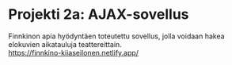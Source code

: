 # Projekti 2a: AJAX-sovellus
 Finnkinon apia hyödyntäen toteutettu sovellus, jolla voidaan hakea elokuvien aikatauluja teattereittain.\
 https://finnkino-kiiaseilonen.netlify.app/
 

